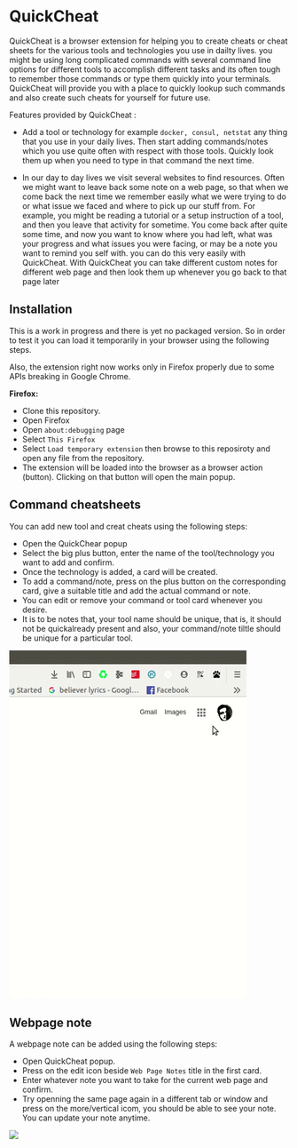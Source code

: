 # QuickCheat

QuickCheat is a browser extension for helping you to create cheats or cheat sheets for the various tools and technologies you
use in dailty lives. you might be using long complicated commands  with several command line options for different tools to
accomplish different tasks and its often tough to remember those commands or type them quickly into your terminals. QuickCheat
will provide you with a place to quickly lookup such commands and also create such cheats for yourself for future use.

Features provided by QuickCheat :

- Add a tool or technology for example ```docker, consul, netstat``` any thing that you use in your daily lives. Then start
adding commands/notes which you use quite often with respect with those tools. Quickly look them up when you need to type in
that command the next time.

- In our day to day lives we visit several websites to find resources. Often we might want to leave back some note on a web
  page, so that when we come back the next time we remember easily what we were trying to do or what issue we faced and where
  to pick up our stuff from. For example, you might be reading a tutorial or a setup instruction of a tool, and then you leave
  that activity for sometime. You come back after quite some time, and now you want to know where you had left, what was your
  progress and what issues you were facing, or may be a note you want to remind you self with. you can do this very easily
  with QuickCheat. With QuickCheat you can take different custom notes for different web page and then look them up whenever
  you go back to that page later

## Installation

This is a work in progress and there is yet no packaged version. So in order to test it you can load it temporarily in
your browser using the following steps.

Also, the extension right now works only in Firefox properly due to some APIs breaking in Google Chrome.

**Firefox:**

- Clone this repository.
- Open Firefox
- Open ```about:debugging``` page
- Select ```This Firefox```
- Select ```Load temporary extension``` then browse to this reposiroty and open any file from the repository.
- The extension will be loaded into the browser as a browser action (button). Clicking on that button will open the
  main popup.
  
## Command cheatsheets

You can add new tool and creat cheats using the following steps:

- Open the QuickChear popup
- Select the big plus button, enter the name of the tool/technology you want to add and confirm.
- Once the technology is added, a card will be created.
- To add a command/note, press on the plus button on the corresponding card, give a suitable title and add the actual command
  or note.
- You can edit or remove your command or tool card whenever you desire.
- It is to be notes that, your tool name should be unique, that is, it should not be quickalready present and also, your
  command/note tiltle should be unique for a particular tool.
  
<img src="github_assets/commands.gif">

## Webpage note

A webpage note can be added using the following steps:

- Open QuickCheat popup.
- Press on the edit icon beside ```Web Page Notes``` title in the first card.
- Enter whatever note you want to take for the current web page and confirm.
- Try openning the same page again in a different tab or window and press on the more/vertical icom, you should be
  able to see your note. You can update your note anytime.
  
<img src="github_assets/notes.gif">
  

  
  

